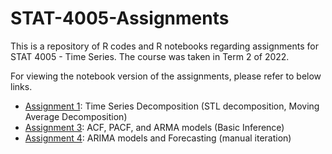 # STAT-4005-Assignments

This is a repository of R codes and R notebooks regarding assignments for STAT 4005 - Time Series. The course was taken in Term 2 of 2022.

For viewing the notebook version of the assignments, please refer to below links.

- [Assignment 1](https://htmlpreview.github.io/?https://github.com/JayQuant/STAT-4005-Assignments/blob/main/Stat-4005_HW1.html): Time Series Decomposition (STL decomposition, Moving Average Decomposition)
- [Assignment 3](https://htmlpreview.github.io/?https://github.com/JayQuant/STAT-4005-Assignments/blob/main/Stat-4005_HW3.html): ACF, PACF, and ARMA models (Basic Inference)
- [Assignment 4](https://htmlpreview.github.io/?https://github.com/JayQuant/STAT-4005-Assignments/blob/main/Stat-4005_HW4.html): ARIMA models and Forecasting (manual iteration)
